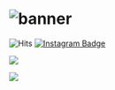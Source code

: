 # ![banner](https://readme-typing-svg.herokuapp.com/?lines=Hello,+There!+👋;This+is+rikinofianto....;Nice+to+meet+you!&center=false)

![Hits](https://hits.seeyoufarm.com/api/count/incr/badge.svg?url=https%3A%2F%2Fgithub.com%2Frikinofianto%2Fhit-counter&count_bg=%2379C83D&title_bg=%23555555&icon=github.svg&icon_color=%23E7E7E7&title=Provile+views&edge_flat=true)
[![Instagram Badge](https://img.shields.io/badge/-Instagram-e4405f?style=flat-square&logo=Instagram&logoColor=white)](https://instagram.com/rikiugh/)

![](https://github-readme-stats.vercel.app/api?username=rikinofianto&show_icons=true&theme=tokyonight&line_height=27&card_width=500)

![](https://github-readme-stats.vercel.app/api/top-langs/?username=rikinofianto&langs_count=8&layout=compact&hide=css,makefile&theme=tokyonight&card_width=450)
